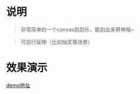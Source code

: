 # 说明

>  非常简单的一个canvas刮刮乐，能刮出来男神哦~

>  可自行延伸（比如抽奖等场景）


# 效果演示

[demo地址](https://wendy-poppy.github.io/canvas)
